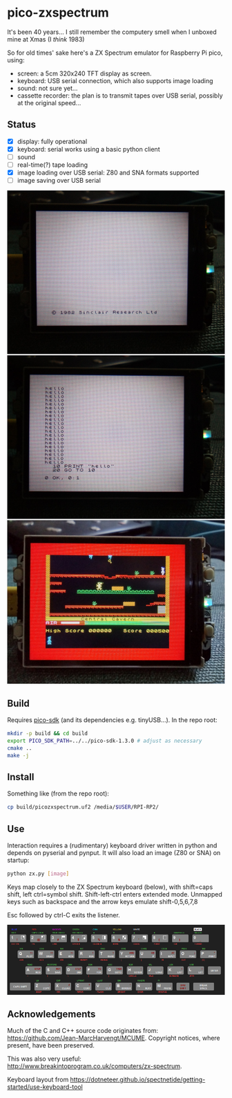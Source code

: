 # pico-zxspectrum

It's been 40 years... I still remember the computery smell when I unboxed mine at Xmas (I *think* 1983)

So for old times' sake here's a ZX Spectrum emulator for Raspberry Pi pico, using:

- screen: a 5cm 320x240 TFT display as screen.
- keyboard: USB serial connection, which also supports image loading
- sound: not sure yet...
- cassette recorder: the plan is to transmit tapes over USB serial, possibly at the original speed...

## Status

- [X] display: fully operational
- [X] keyboard: serial works using a basic python client
- [ ] sound
- [ ] real-time(?) tape loading
- [X] image loading over USB serial: Z80 and SNA formats supported
- [ ] image saving over USB serial

![boot](./doc/boot.jpg)
![code](./doc/code.jpg)
![game](./doc/game.jpg)

## Build

Requires [pico-sdk](https://github.com/raspberrypi/pico-sdk) (and its dependencies e.g. tinyUSB...). In the repo root:

```sh
mkdir -p build && cd build
export PICO_SDK_PATH=../../pico-sdk-1.3.0 # adjust as necessary
cmake ..
make -j
```

## Install

Something like (from the repo root):

```sh
cp build/picozxspectrum.uf2 /media/$USER/RPI-RP2/
```

## Use

Interaction requires a (rudimentary) keyboard driver written in python and depends on pyserial and pynput. It will also load an image (Z80 or SNA) on startup:

```sh
python zx.py [image]
```

Keys map closely to the ZX Spectrum keyboard (below), with shift=caps shift, left ctrl=symbol shift. Shift-left-ctrl enters extended mode.
Unmapped keys such as backspace and the arrow keys emulate shift-0,5,6,7,8

Esc followed by ctrl-C exits the listener.

![spectrum-48-keyboard](./doc/spectrum-48-keyboard.png)

## Acknowledgements

Much of the C and C++ source code originates from: https://github.com/Jean-MarcHarvengt/MCUME. Copyright notices, where present, have been preserved.

This was also very useful: http://www.breakintoprogram.co.uk/computers/zx-spectrum.

Keyboard layout from https://dotneteer.github.io/spectnetide/getting-started/use-keyboard-tool
